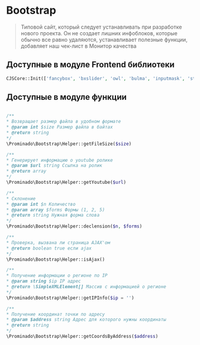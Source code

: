 # Bootstrap

> Типовой сайт, который следует устанавливать при разработке нового проекта. Он не создает лишних инфоблоков, которые обычно все равно удаляются, устанавливает полезные функции, добавляет наш чек-лист в Монитор качества

## Доступные в модуле Frontend библиотеки

````php
CJSCore::Init(['fancybox', 'bxslider', 'owl', 'bulma', 'inputmask', 'styler']);
````

## Доступные в модуле функции

```php

/**
* Возвращает размер файла в удобном формате
* @param int $size Размер файла в байтах
* @return string
*/
\Prominado\Bootstrap\Helper::getFileSize($size)

/**
* Генерирует информацию о youtube ролике
* @param $url string Ссылка на ролик
* @return array
*/
\Prominado\Bootstrap\Helper::getYoutube($url)

/**
* Склонение
* @param int $n Количество
* @param array $forms Формы (1, 2, 5)
* @return string Нужная форма слова
*/
\Prominado\Bootstrap\Helper::declension($n, $forms)

/**
* Проверка, вызвана ли страница AJAX'ом
* @return boolean true если ajax
*/
\Prominado\Bootstrap\Helper::isAjax()

/**
* Получение информации о регионе по IP
* @param string $ip IP адрес
* @return \SimpleXMLElement[] Массив с информацией о регионе
*/
\Prominado\Bootstrap\Helper::getIPInfo($ip = '')

/**
* Получение координат точки по адресу
* @param $address string Адрес для которого нужны координаты
* @return string
*/
\Prominado\Bootstrap\Helper::getCoordsByAddress($address)
```
